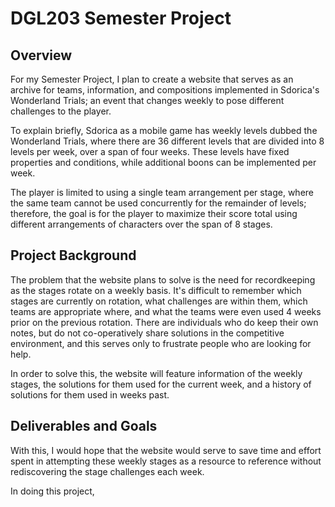 # DGL203 Semester Project

## Overview
For my Semester Project, I plan to create a website that serves as an archive for teams, information, and compositions implemented in Sdorica's Wonderland Trials; an event that changes weekly to pose different challenges to the player.

To explain briefly, Sdorica as a mobile game has weekly levels dubbed the Wonderland Trials, where there are 36 different levels that are divided into 8 levels per week, over a span of four weeks. These levels have fixed properties and conditions, while additional boons can be implemented per week.

The player is limited to using a single team arrangement per stage, where the same team cannot be used concurrently for the remainder of levels; therefore, the goal is for the player to maximize their score total using different arrangements of characters over the span of 8 stages.

## Project Background

The problem that the website plans to solve is the need for recordkeeping as the stages rotate on a weekly basis. It's difficult to remember which stages are currently on rotation, what challenges are within them, which teams are appropriate where, and what the teams were even used 4 weeks prior on the previous rotation. There are individuals who do keep their own notes, but do not co-operatively share solutions in the competitive environment, and this serves only to frustrate people who are looking for help. 

In order to solve this, the website will feature information of the weekly stages, the solutions for them used for the current week, and a history of solutions for them used in weeks past.

## Deliverables and Goals

With this, I would hope that the website would serve to save time and effort spent in attempting these weekly stages as a resource to reference without rediscovering the stage challenges each week.

In doing this project, 

